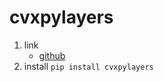 # cvxpylayers

1. link
   * [github](https://github.com/cvxgrp/cvxpylayers)
2. install `pip install cvxpylayers`
